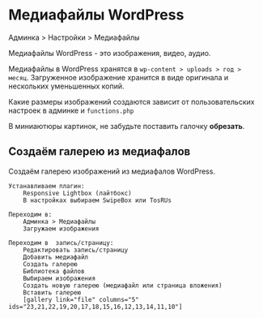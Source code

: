 # Медиафайлы WordPress
Админка > Настройки > Медиафайлы

Медиафайлы WordPress - это изображения, видео, аудио.

Медиафайлы в WordPress хранятся в `wp-content > uploads > год > месяц`. Загруженное изображение хранится в виде оригинала и нескольких уменьшенных копий.

Какие размеры изображений создаются зависит от пользовательских настроек в админке и `functions.php`

В миниаютюры картинок, не забудьте поставить галочку **обрезать**.

## Создаём галерею из медиафалов
Создаём галерею изображений из медиафалов WordPress.

    Устанавливаем плагин:
        Responsive Lightbox (лайтбокс)
        В настройках выбираем SwipeBox или TosRUs

    Переходим в:
        Админка > Медиафайлы
        Загружаем изображения

    Переходим в  запись/страницу:
        Редактировать запись/страницу
        Добавить медиафайл
        Создать галерею
        Библиотека файлов
        Выбираем изображения
        Создать новую галерею (медиафайл или страница вложения)
        Вставить галерею
        [gallery link="file" columns="5" ids="23,21,22,19,20,17,18,15,16,12,13,14,11,10"]
